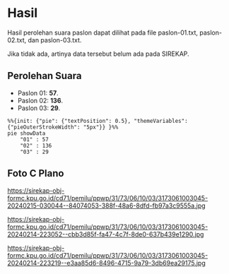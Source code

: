 # Hasil

Hasil perolehan suara paslon dapat dilihat pada file paslon-01.txt, paslon-02.txt, dan paslon-03.txt.

Jika tidak ada, artinya data tersebut belum ada pada SIREKAP.

## Perolehan Suara

 * Paslon 01: **57**.
 * Paslon 02: **136**.
 * Paslon 03: **29**.

```mermaid
%%{init: {"pie": {"textPosition": 0.5}, "themeVariables": {"pieOuterStrokeWidth": "5px"}} }%%
pie showData
    "01" : 57
    "02" : 136
    "03" : 29
```
## Foto C Plano

https://sirekap-obj-formc.kpu.go.id/cd71/pemilu/ppwp/31/73/06/10/03/3173061003045-20240215-030044--84074053-388f-48a6-8dfd-fb97a3c9555a.jpg

https://sirekap-obj-formc.kpu.go.id/cd71/pemilu/ppwp/31/73/06/10/03/3173061003045-20240214-223052--cbb3d85f-fa47-4c7f-8de0-637b439e1290.jpg

https://sirekap-obj-formc.kpu.go.id/cd71/pemilu/ppwp/31/73/06/10/03/3173061003045-20240214-223219--e3aa85d6-8496-4715-9a79-3db69ea29175.jpg
